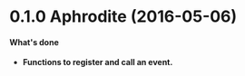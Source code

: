 <a name="0.1.1"></a>
# 0.1.0 Aphrodite (2016-05-06)
#### What's done

* **Functions to register and call an event.**